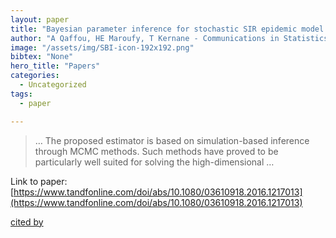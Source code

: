 ```yaml
---
layout: paper
title: "Bayesian parameter inference for stochastic SIR epidemic model with hyperbolic diffusion"
author: "A Qaffou, HE Maroufy, T Kernane - Communications in Statistics …, 2017 - Taylor & Francis"
image: "/assets/img/SBI-icon-192x192.png"
bibtex: "None"
hero_title: "Papers"
categories:
  - Uncategorized
tags:
  - paper

---
```

>… The proposed estimator is based on simulation-based inference through MCMC methods. Such methods have proved to be particularly well suited for solving the high-dimensional …

Link to paper: [https://www.tandfonline.com/doi/abs/10.1080/03610918.2016.1217013](https://www.tandfonline.com/doi/abs/10.1080/03610918.2016.1217013)

[cited by](https://scholar.google.com/scholar?cites=10991490162014623323&as_sdt=2005&sciodt=0,5&hl=en&num=20)
